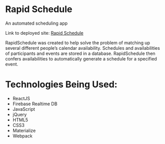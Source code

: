 # Rapid Schedule
An automated scheduling app

Link to deployed site: [Rapid Schedule](https://schedule-helper-auth.firebaseapp.com)

RapidSchedule was created to help solve the problem of matching up several different people’s calendar availability.  Schedules and availabilities of participants and events are stored in a database.  RapidSchedule then confers availabilities to automatically generate a schedule for a specified event.

# Technologies Being Used:
- ReactJS
- Firebase Realtime DB
- JavaScript
- jQuery
- HTML5
- CSS3
- Materialize
- Webpack
